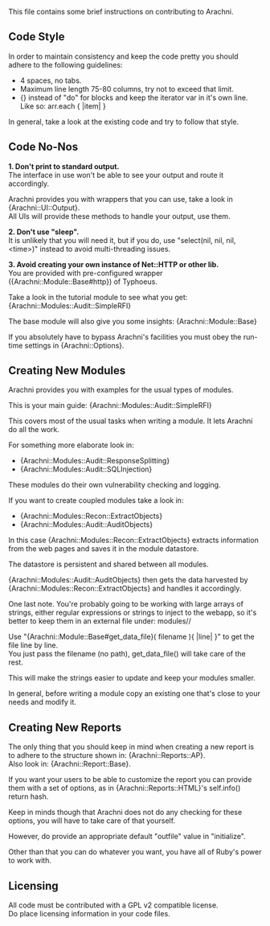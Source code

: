 This file contains some brief instructions on contributing to Arachni.    

Code Style
----
In order to maintain consistency and keep the code pretty you should
adhere to the following guidelines:

 - 4 spaces, no tabs.
 - Maximum line length 75-80 columns, try not to exceed that limit.
 - {} instead of "do" for blocks and keep the iterator var in it's own line.<br/>
    Like so:
        arr.each {
            |item|
        }

In general, take a look at the existing code and try to follow that style.


Code No-Nos
----
**1. Don't print to standard output.**<br/>
The interface in use won't be able to see your output and route it
accordingly.

Arachni provides you with wrappers that you can use, take a look in {Arachni::UI::Output}.<br/>
All UIs will provide these methods to handle your output, use them.


**2. Don't use "sleep".**<br/>
It is unlikely that you will need it, but if you do, use
"select(nil, nil, nil, &lt;time&gt;)" instead to avoid multi-threading issues.


**3. Avoid creating your own instance of Net::HTTP or other lib.**<br/>
You are provided with pre-configured wrapper ({Arachni::Module::Base#http}) of Typhoeus.

Take a look in the tutorial module to see what you get: {Arachni::Modules::Audit::SimpleRFI}
    
The base module will also give you some insights: {Arachni::Module::Base}

If you absolutely have to bypass Arachni's facilities you must obey the
run-time settings in {Arachni::Options}.


Creating New Modules
----
Arachni provides you with examples for the usual types of modules.

This is your main guide: {Arachni::Modules::Audit::SimpleRFI}
    
This covers most of the usual tasks when writing a module.
It lets Arachni do all the work.

For something more elaborate look in:<br/>
- {Arachni::Modules::Audit::ResponseSplitting}<br/>
- {Arachni::Modules::Audit::SQLInjection}
    
These modules do their own vulnerability checking and logging.

If you want to create coupled modules take a look in:<br/>
- {Arachni::Modules::Recon::ExtractObjects}<br/>
- {Arachni::Modules::Audit::AuditObjects}

In this case {Arachni::Modules::Recon::ExtractObjects} extracts information from the
web pages and saves it in the module datastore.

The datastore is persistent and shared between all modules.

{Arachni::Modules::Audit::AuditObjects} then gets the data harvested by {Arachni::Modules::Recon::ExtractObjects}
and handles it accordingly.

One last note.
You're probably going to be working with large arrays of strings,
either regular expressions or strings to inject to the webapp,
so it's better to keep them in an external file under:
    modules/<modname>/

Use "{Arachni::Module::Base#get_data_file}( filename ){ |line| }" to get the file line by line.<br/>
You just pass the filename (no path), get_data_file() will take care of the rest. 

This will make the strings easier to update and keep your modules smaller.

In general, before writing a module copy an existing one that's close
to your needs and modify it.


Creating New Reports<br/>
----
The only thing that you should keep in mind when creating a new report
is to adhere to the structure shown in: {Arachni::Reports::AP}.<br/>
Also look in: {Arachni::Report::Base}.

If you want your users to be able to customize the report you can
provide them with a set of options, as in {Arachni::Reports::HTML}'s self.info() return hash.

Keep in minds though that Arachni does not do any checking for these options,
you will have to take care of that yourself.

However, do provide an appropriate default "outfile" value in "initialize".

Other than that you can do whatever you want, you have all of Ruby's
power to work with. 


Licensing
----
All code must be contributed with a GPL v2 compatible license.<br/>
Do place licensing information in your code files.

